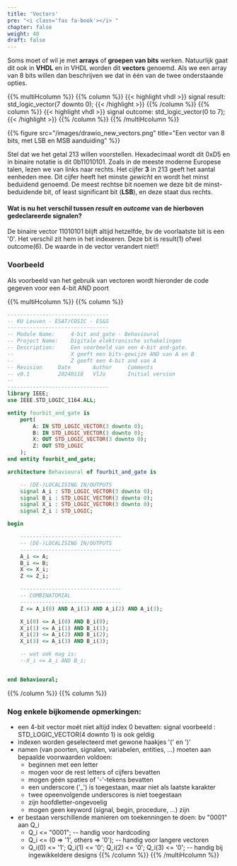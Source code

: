 ```yaml
---
title: 'Vectors'
pre: "<i class='fas fa-book'></i> "
chapter: false
weight: 40
draft: false
---
```


Soms moet of wil je met **arrays** of **groepen van bits** werken. Natuurlijk gaat dit ook in **VHDL** en in VHDL worden dit **vectors** genoemd. Als we een array van 8 bits willen dan beschrijven we dat in één van de twee onderstaande opties.

{{% multiHcolumn %}}
{{% column %}}
{{< highlight vhdl >}}
signal result: std_logic_vector(7 downto 0);
{{< /highlight >}}
{{% /column %}}
{{% column %}}
{{< highlight vhdl >}}
signal outcome: std_logic_vector(0 to 7);
{{< /highlight >}}
{{% /column %}}
{{% /multiHcolumn %}}

{{% figure src="/images/drawio_new_vectors.png" title="Een vector van 8 bits, met LSB en MSB aanduiding"  %}}

Stel dat we het getal 213 willen voorstellen. Hexadecimaal wordt dit 0xD5 en in binaire notatie is dit 0b11010101. Zoals in de meeste moderne Europese talen, lezen we van links naar rechts. Het cijfer **3** in 213 geeft het aantal eenheden mee. Dit cijfer heeft het minste *gewicht* en wordt het minst beduidend genoemd. De meest rechtse bit noemen we deze bit de minst-beduidende bit, of least significant bit (**LSB**), en deze staat dus rechts. 

#### Wat is nu het verschil tussen *result* en *outcome* van de hierboven gedeclareerde signalen?

De binaire vector 11010101 blijft altijd hetzelfde, bv de voorlaatste bit is een '0'. Het verschil zit hem in het indexeren. Deze bit is result(1) ofwel outcome(6). De waarde in de vector verandert niet!!

### Voorbeeld

Als voorbeeld van het gebruik van vectoren wordt hieronder de code gegeven voor een 4-bit AND poort

{{% multiHcolumn %}}
{{% column %}}
```vhdl
--------------------------------
-- KU Leuven - ESAT/COSIC - ES&S
--------------------------------
-- Module Name:     4-bit and_gate - Behavioural
-- Project Name:    Digitale elektronische schakelingen 
-- Description:     Een voorbeeld van een 4-bit and-gate.
--                  X geeft een bits-gewijze AND van A en B
--                  Z geeft een 4-bit and van A
-- Revision     Date       Author     Comments
-- v0.1         20240118   VlJo       Initial version
--
--------------------------------
library IEEE;
use IEEE.STD_LOGIC_1164.ALL;

entity fourbit_and_gate is
    port(
        A: IN STD_LOGIC_VECTOR(3 downto 0);
        B: IN STD_LOGIC_VECTOR(3 downto 0);
        X: OUT STD_LOGIC_VECTOR(3 downto 0);
        Z: OUT STD_LOGIC
    );
end entity fourbit_and_gate;

architecture Behavioural of fourbit_and_gate is

    -- (DE-)LOCALISING IN/OUTPUTS
    signal A_i : STD_LOGIC_VECTOR(3 downto 0);
    signal B_i : STD_LOGIC_VECTOR(3 downto 0);
    signal X_i : STD_LOGIC_VECTOR(3 downto 0);
    signal Z_i : STD_LOGIC;

begin

    --------------------------------
    -- (DE-)LOCALISING IN/OUTPUTS
    --------------------------------
    A_i <= A;
    B_i <= B;
    X <= X_i;
    Z <= Z_i;

    --------------------------------
    -- COMBINATORIAL
    --------------------------------
    Z <= A_i(0) AND A_i(1) AND A_i(2) AND A_i(3);

    X_i(0) <= A_i(0) AND B_i(0);
    X_i(1) <= A_i(1) AND B_i(1);
    X_i(2) <= A_i(2) AND B_i(2);
    X_i(3) <= A_i(3) AND B_i(3);

    -- wat ook mag is:
    --X_i <= A_i AND B_i;


end Behavioural;
```
{{% /column %}}
{{% column %}}

### Nog enkele bijkomende opmerkingen:

* een 4-bit vector moét niet altijd index 0 bevatten: signal voorbeeld : STD_LOGIC_VECTOR(4 downto 1) is ook geldig
* indexen worden geselecteerd met gewone haakjes '(' en ')'
* namen (van poorten, signalen, variabelen, entities, ...) moeten aan bepaalde voorwaarden voldoen:
  * beginnen met een letter
  * mogen voor de rest letters of cijfers bevatten
  * mogen géén spaties of '-'-tekens bevatten
  * een underscore ('_') is toegestaan, maar niet als laatste karakter
  * twee opeenvolgende underscores is niet toegestaan
  * zijn hoofdletter-ongevoelig
  * mogen geen keyword (signal, begin, procedure, ...) zijn 
* er bestaan verschillende manieren om toekenningen te doen: bv "0001" aan Q_i
  * Q_i <= "0001"; -- handig voor hardcoding
  * Q_i <= (0 => '1', others => '0'); -- handig voor langere vectoren
  * Q_i(0) <= '1'; Q_i(1) <= '0'; Q_i(2) <= '0'; Q_i(3) <= '0'; -- handig bij ingewikkeldere designs
{{% /column %}}
{{% /multiHcolumn %}}